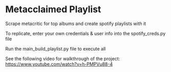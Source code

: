 # Metacclaimed Playlist
Scrape metacritic for top albums and create spotify playlists with it

To replicate, enter your own credentials & user info into the spotify_creds.py file

Run the main_build_playlist.py file to execute all 

See the following video for walkthrough of the project:
https://www.youtube.com/watch?v=h-PMPVu88-4
